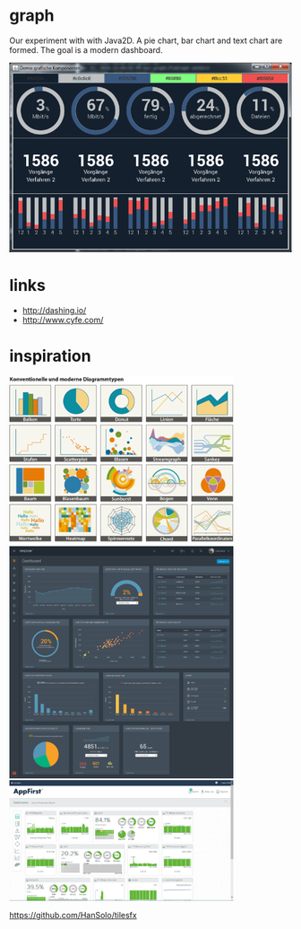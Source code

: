 # graph

Our experiment with with Java2D. A pie chart, bar chart and text chart are formed. The goal is a modern dashboard.

![screenshot](https://github.com/bobmin/graph/blob/master/graph/src/GraphDemo.gif "screenshot of GraphDemo")

 # links
 
 * http://dashing.io/
 * http://www.cyfe.com/

# inspiration

<img src="https://github.com/bobmin/graph/blob/master/diagramme.jpg" width="400">

<img src="https://github.com/bobmin/graph/blob/master/rapid7.jpg" width="400">

<img src="https://github.com/bobmin/graph/blob/master/Dashboard-1.png" width="400">

https://github.com/HanSolo/tilesfx
